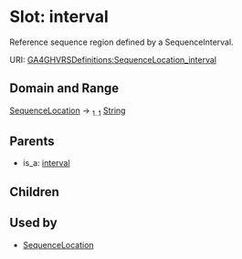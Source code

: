 
# Slot: interval


Reference sequence region defined by a SequenceInterval.

URI: [GA4GHVRSDefinitions:SequenceLocation_interval](GA4GHVRSDefinitionsSequenceLocation_interval)


## Domain and Range

[SequenceLocation](SequenceLocation.md) &#8594;  <sub>1..1</sub> [String](types/String.md)

## Parents

 *  is_a: [interval](interval.md)

## Children


## Used by

 * [SequenceLocation](SequenceLocation.md)

